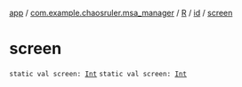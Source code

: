 [app](../../../index.md) / [com.example.chaosruler.msa_manager](../../index.md) / [R](../index.md) / [id](index.md) / [screen](.)

# screen

`static val screen: `[`Int`](https://kotlinlang.org/api/latest/jvm/stdlib/kotlin/-int/index.html)
`static val screen: `[`Int`](https://kotlinlang.org/api/latest/jvm/stdlib/kotlin/-int/index.html)